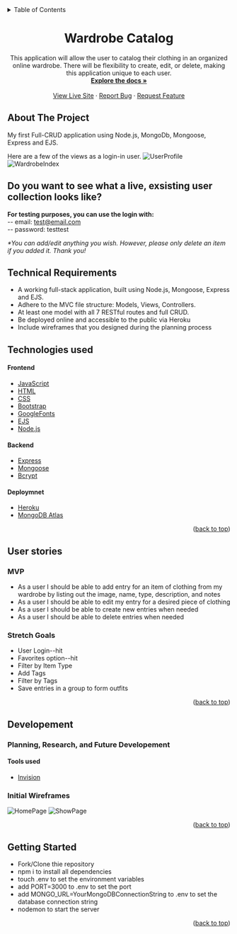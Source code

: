 <div id="top"></div>

<details>
  <summary>Table of Contents</summary>
  <ol>
    <li>
      <a href="#about-the-project">About The Project</a>
      <ul>
        <li><a href="#technical-requirements">Technical Requirements</a></li>
        <li><a href="#technologies-used">Technologies-Used</a></li>
      </ul>
    </li>
    <li>
      <a href="#user-stories">User Stories</a>
      <ul>
        <li><a href="#mvp">MVP</a></li>
        <li><a href="#stretch-goals">Stretch Goals</a></li>
      </ul>
    </li>
    <li>
      <a href="#developement">Planning, Research, and Future Developement</a>
      <ul>
        <li><a href="#initial-wireframes">Initial Wireframes</a></li>
        <li><a href="#tools-used">Tools Used</a></li>
        <li><a href="#future-features">Future Features</a></li>
        <li><a href="#helpful-links-for-this-project">Helpful Links</a></li>
        <li><a href="#contributing">Contributing</a></li>
      </ul>
    </li>
  </ol>
</details>

<div align="center">
<h1 align="center">Wardrobe Catalog</h1>

  <p align="center">
This application will allow the user to catalog their clothing in an organized online wardrobe. There will be flexibility to create, edit, or delete, making this application unique to each user.
    <br />
    <a href="https://github.com/hummingbirdcreative/project2_WardrobeCatalog"><strong>Explore the docs »</strong></a>
    <br />
    <br />
    <a href="https://wardobe-catalog.herokuapp.com/users/login">View Live Site</a>
    ·
    <a href="https://github.com/hummingbirdcreative/project2_WardrobeCatalog/issues">Report Bug</a>
    ·
    <a href="https://github.com/hummingbirdcreative/project2_WardrobeCatalog/issues">Request Feature</a>
  </p>
</div>

## About The Project

My first Full-CRUD application using Node.js, MongoDb, Mongoose, Express and EJS.

Here are a few of the views as a login-in user.
![UserProfile](https://i.imgur.com/sA4gxsR.png)
![WardrobeIndex](https://i.imgur.com/bYQlMgb.png)

## Do you want to see what a live, exsisting user collection looks like? 
<b>For testing purposes, you can use the login with:</b> <br>
-- email: test@email.com <br>
-- password: testtest

<em>*You can add/edit anything you wish. However, please only delete an item if you added it. Thank you!</em>

## Technical Requirements

- A working full-stack application, built using Node.js, Mongoose, Express and EJS.
- Adhere to the MVC file structure: Models, Views, Controllers.
- At least one model with all 7 RESTful routes and full CRUD.
- Be deployed online and accessible to the public via Heroku
- Include wireframes that you designed during the planning process

## Technologies used
#### Frontend
- [JavaScript](https://developer.mozilla.org/en-US/docs/Web/JavaScript)
- [HTML](https://developer.mozilla.org/en-US/docs/Web/HTML)
- [CSS](https://developer.mozilla.org/en-US/docs/Web/CSS)
- [Bootstrap](https://getbootstrap.com/)
- [GoogleFonts](https://fonts.google.com/about)
- [EJS](https://www.npmjs.com/package/ejs)
- [Node.js](https://nodejs.org/dist./v6.16.0/docs/api/synopsis.html)
#### Backend
- [Express](https://expressjs.com/)
- [Mongoose](https://mongoosejs.com/docs/index.html)
- [Bcrypt](https://www.npmjs.com/package/bcrypt)
#### Deploymnet
- [Heroku](https://devcenter.heroku.com/articles/getting-started-with-nodejs)
- [MongoDB Atlas](https://www.mongodb.com/atlas)
<p align="right">(<a href="#top">back to top</a>)</p>

## User stories

### MVP

- As a user I should be able to add entry for an item of clothing from my wardrobe by listing out the image, name, type, description, and notes
- As a user I should be able to edit my entry for a desired piece of clothing
- As a user I should be able to create new entries when needed
- As a user I should be able to delete entries when needed

### Stretch Goals

- User Login--hit
- Favorites option--hit
- Filter by Item Type
- Add Tags
- Filter by Tags
- Save entries in a group to form outfits
<p align="right">(<a href="#top">back to top</a>)</p>

## Developement
### Planning, Research, and Future Developement 

#### Tools used
- [Invision](https://www.invisionapp.com/)

### Initial Wireframes
![HomePage](https://i.imgur.com/8SQZLZm.png)
![ShowPage](https://i.imgur.com/K3CG0nO.png)
<p align="right">(<a href="#top">back to top</a>)</p>

## Getting Started
- Fork/Clone thie repository
- npm i to install all dependencies
- touch .env to set the environment variables
- add PORT=3000 to .env to set the port
- add MONGO_URL=YourMongoDBConnectionString to .env to set the database connection string
- nodemon to start the server

<p align="right">(<a href="#top">back to top</a>)</p>